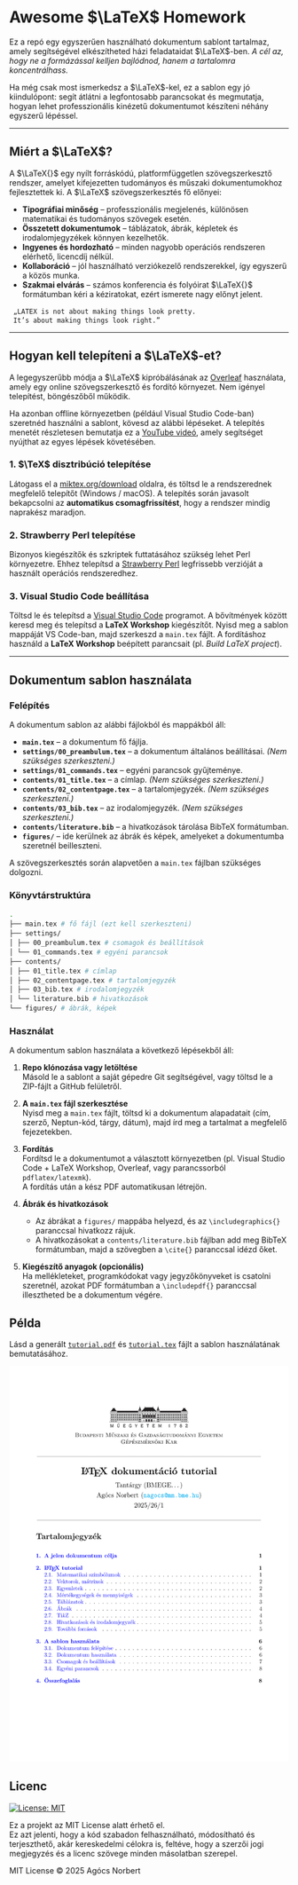 # Awesome $\LaTeX$ Homework

Ez a repó egy egyszerűen használható dokumentum sablont tartalmaz, amely segítségével elkészítheted házi feladataidat $\LaTeX$-ben.  _A cél az, hogy ne a formázással kelljen bajlódnod, hanem a tartalomra koncentrálhass._

Ha még csak most ismerkedsz a $\LaTeX$-kel, ez a sablon egy jó kiindulópont: segít átlátni a legfontosabb parancsokat és megmutatja, hogyan lehet professzionális kinézetű dokumentumot készíteni néhány egyszerű lépéssel.

---

## Miért a $\LaTeX$?

A $\LaTeX{}$ egy nyílt forráskódú, platformfüggetlen szövegszerkesztő rendszer, amelyet kifejezetten tudományos és műszaki dokumentumokhoz fejlesztettek ki. A $\LaTeX$ szövegszerkesztés fő előnyei:
- **Tipográfiai minőség** – professzionális megjelenés, különösen matematikai és tudományos szövegek esetén.  
- **Összetett dokumentumok** – táblázatok, ábrák, képletek és irodalomjegyzékek könnyen kezelhetők.  
- **Ingyenes és hordozható** – minden nagyobb operációs rendszeren elérhető, licencdíj nélkül.  
- **Kollaboráció** – jól használható verziókezelő rendszerekkel, így egyszerű a közös munka.  
- **Szakmai elvárás** – számos konferencia és folyóirat $\LaTeX{}$ formátumban kéri a kéziratokat, ezért ismerete nagy előnyt jelent.


```
 „LATEX is not about making things look pretty. 
 It’s about making things look right.”
```

---

## Hogyan kell telepíteni a $\LaTeX$-et?

A legegyszerűbb módja a $\LaTeX$ kipróbálásának az [Overleaf](https://overleaf.com) használata, amely egy online szövegszerkesztő és fordító környezet. Nem igényel telepítést, böngészőből működik.

Ha azonban offline környezetben (például Visual Studio Code-ban) szeretnéd használni a sablont, kövesd az alábbi lépéseket. A telepítés menetét részletesen bemutatja ez a [YouTube videó](https://www.youtube.com/watch?v=4lyHIQl4VM8), amely segítséget nyújthat az egyes lépések követésében.

### 1. $\TeX$ disztribúció telepítése
Látogass el a [miktex.org/download](https://miktex.org/download) oldalra, és töltsd le a rendszerednek megfelelő telepítőt (Windows / macOS). A telepítés során javasolt bekapcsolni az **automatikus csomagfrissítést**, hogy a rendszer mindig naprakész maradjon.  

### 2. Strawberry Perl telepítése
Bizonyos kiegészítők és szkriptek futtatásához szükség lehet Perl környezetre. Ehhez telepítsd a [Strawberry Perl](https://strawberryperl.com/) legfrissebb verzióját a használt operációs rendszeredhez.  

### 3. Visual Studio Code beállítása
Töltsd le és telepítsd a [Visual Studio Code](https://code.visualstudio.com/) programot. A bővítmények között keresd meg és telepítsd a **LaTeX Workshop** kiegészítőt. Nyisd meg a sablon mappáját VS Code-ban, majd szerkeszd a `main.tex` fájlt. A fordításhoz használd a **LaTeX Workshop** beépített parancsait (pl. *Build LaTeX project*).  

---

## Dokumentum sablon használata

### Felépítés
A dokumentum sablon az alábbi fájlokból és mappákból áll:

- **`main.tex`** – a dokumentum fő fájlja.
- **`settings/00_preambulum.tex`** – a dokumentum általános beállításai.  _(Nem szükséges szerkeszteni.)_
- **`settings/01_commands.tex`** – egyéni parancsok gyűjteménye.
- **`contents/01_title.tex`** – a címlap. _(Nem szükséges szerkeszteni.)_
- **`contents/02_contentpage.tex`** – a tartalomjegyzék.  _(Nem szükséges szerkeszteni.)_
- **`contents/03_bib.tex`** – az irodalomjegyzék.  _(Nem szükséges szerkeszteni.)_
- **`contents/literature.bib`** – a hivatkozások tárolása BibTeX formátumban.
- **`figures/`** – ide kerülnek az ábrák és képek, amelyeket a dokumentumba szeretnél beilleszteni.

A szövegszerkesztés során alapvetően a `main.tex` fájlban szükséges dolgozni.

### Könyvtárstruktúra
```bash
.
├── main.tex # fő fájl (ezt kell szerkeszteni)
├── settings/
│ ├── 00_preambulum.tex # csomagok és beállítások
│ └── 01_commands.tex # egyéni parancsok
├── contents/
│ ├── 01_title.tex # címlap
│ ├── 02_contentpage.tex # tartalomjegyzék
│ ├── 03_bib.tex # irodalomjegyzék
│ └── literature.bib # hivatkozások
└── figures/ # ábrák, képek
```

### Használat

A dokumentum sablon használata a következő lépésekből áll:

1. **Repo klónozása vagy letöltése**  
   Másold le a sablont a saját gépedre Git segítségével, vagy töltsd le a ZIP-fájlt a GitHub felületről.

2. **A `main.tex` fájl szerkesztése**  
   Nyisd meg a `main.tex` fájlt, töltsd ki a dokumentum alapadatait (cím, szerző, Neptun-kód, tárgy, dátum), majd írd meg a tartalmat a megfelelő fejezetekben.

3. **Fordítás**  
   Fordítsd le a dokumentumot a választott környezetben (pl. Visual Studio Code + LaTeX Workshop, Overleaf, vagy parancssorból `pdflatex/latexmk`).  
   A fordítás után a kész PDF automatikusan létrejön.

4. **Ábrák és hivatkozások**  
   - Az ábrákat a `figures/` mappába helyezd, és az `\includegraphics{}` paranccsal hivatkozz rájuk.  
   - A hivatkozásokat a `contents/literature.bib` fájlban add meg BibTeX formátumban, majd a szövegben a `\cite{}` paranccsal idézd őket.  

5. **Kiegészítő anyagok (opcionális)**  
   Ha mellékleteket, programkódokat vagy jegyzőkönyveket is csatolni szeretnél, azokat PDF formátumban a `\includepdf{}` paranccsal illesztheted be a dokumentum végére.


## Példa
Lásd a generált [`tutorial.pdf`](./tutorial.pdf) és [`tutorial.tex`](./tutorial.tex) fájlt a sablon használatának bemutatásához.

[![Sablon előnézete](figures/preview.png "Sablon előnézete")](tutorial.pdf)

## Licenc

 [![License: MIT](https://img.shields.io/badge/License-MIT-yellow.svg)](https://opensource.org/licenses/MIT)

Ez a projekt az MIT License alatt érhető el.  
Ez azt jelenti, hogy a kód szabadon felhasználható, módosítható és terjeszthető, akár kereskedelmi célokra is, 
feltéve, hogy a szerzői jogi megjegyzés és a licenc szövege minden másolatban szerepel.  

MIT License © 2025 Agócs Norbert



